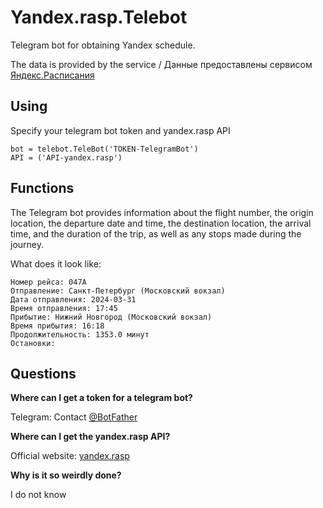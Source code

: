 # Yandex.rasp.Telebot
Telegram bot for obtaining Yandex schedule.

The data is provided by the service / Данные предоставлены сервисом [Яндекс.Расписания](http://rasp.yandex.ru/)

Using
-----------
Specify your telegram bot token and yandex.rasp API
```
bot = telebot.TeleBot('TOKEN-TelegramBot')
API = ('API-yandex.rasp')
```

Functions
-----------
The Telegram bot provides information about the flight number, the origin location, the departure date and time, the destination location, the arrival time, and the duration of the trip, as well as any stops made during the journey.

What does it look like:
```
Номер рейса: 047А
Отправление: Санкт-Петербург (Московский вокзал)
Дата отправления: 2024-03-31
Время отправления: 17:45
Прибытие: Нижний Новгород (Московский вокзал)
Время прибытия: 16:18
Продолжительность: 1353.0 минут
Остановки: 
```
Questions
-----------
**Where can I get a token for a telegram bot?**

Telegram: Contact [@BotFather](https://t.me/BotFather)

**Where can I get the yandex.rasp API?**

Official website: [yandex.rasp](https://yandex.ru/dev/rasp/raspapi/?ysclid=luec890m9i562783119)

**Why is it so weirdly done?**

I do not know
